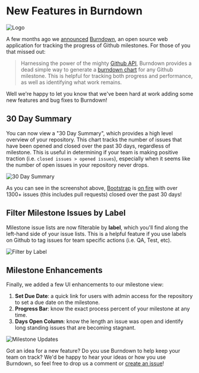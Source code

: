 # New Features in Burndown

![Logo][6]

A few months ago we [announced][1] [Burndown][2], an open source web application for
tracking the progress of Github milestones. For those of you that missed out:

> Harnessing the power of the mighty [Github API][3], Burndown provides a dead
simple way to generate a [burndown chart][4] for any Github milestone. This is
helpful for tracking both progress and performance, as well as identifying what
work remains.

Well we're happy to let you know that we've been hard at work adding some new
features and bug fixes to Burndown!

## 30 Day Summary

You can now view a "30 Day Summary", which provides a high level overview of
your repository. This chart tracks the number of issues that have been
opened and closed over the past 30 days, regardless of milestone. This is
useful in determining if your team is making positive traction
(i.e. `closed issues > opened issues`), especially when it seems like the
number of open issues in your repository never drops.

![30 Day Summary][7]

As you can see in the screenshot above, [Bootstrap][8] is [on fire][9] with
over 1300+ issues (this includes pull requests) closed over the past 30 days!

## Filter Milestone Issues by Label

Milestone issue lists are now filterable by **label**, which you'll find along
the left-hand side of your issue lists. This is a helpful feature if you use
labels on Github to tag issues for team specific actions (i.e. QA, Test, etc).

![Filter by Label][10]

## Milestone Enhancements

Finally, we added a few UI enhancements to our milestone view:

1. **Set Due Date**: a quick link for users with admin access for the repository to
                 set a due date on the milestone.
1. **Progress Bar**: know the exact process percent of your milestone at any time.
1. **Days Open Column**: know the length an issue was open and identify long
                     standing issues that are becoming stagnant.

![Milestone Updates][11]

Got an idea for a new feature? Do you use Burndown to help keep your team on
track? We'd be happy to hear your ideas or how you use Burndown, so feel free
to drop us a comment or [create an issue][5]!

[1]: http://www.appneta.com/blog/burndown-before-you-burn-out/
[2]: http://burndown.io
[3]: http://developer.github.com/v3/
[4]: http://en.wikipedia.org/wiki/Burn_down_chart
[5]: https://github.com/appneta/burndown/issues/new
[6]: https://raw.github.com/danriti/moleskine/master/burndown-new-features/images/logo.png
[7]: https://raw.github.com/danriti/moleskine/master/burndown-new-features/images/30_day_summary.png
[8]: https://github.com/twbs/bootstrap
[9]: http://www.youtube.com/watch?v=X7dFMbubxr4
[10]: https://raw.github.com/danriti/moleskine/master/burndown-new-features/images/filter_by_label.png
[11]: https://raw.github.com/danriti/moleskine/master/burndown-new-features/images/milestone_updates.png
